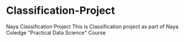 # Classification-Project
Naya Classification Project
This is Classification project as part of Naya Coledge "Practical Data Science" Course

